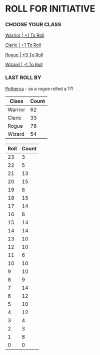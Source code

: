 # ROLL FOR INITIATIVE
### CHOOSE YOUR CLASS

[Warrior | +1 To Roll](https://github.com/benjaminsampica/benjaminsampica/issues/new?title=roll%7Cwarrior&body=Just+click+%27Submit+new+issue%27.)

[Cleric | +1 To Roll](https://github.com/benjaminsampica/benjaminsampica/issues/new?title=roll%7Ccleric&body=Just+click+%27Submit+new+issue%27.)

[Rogue | +3 To Roll](https://github.com/benjaminsampica/benjaminsampica/issues/new?title=roll%7Crogue&body=Just+click+%27Submit+new+issue%27.)

[Wizard | -1 To Roll](https://github.com/benjaminsampica/benjaminsampica/issues/new?title=roll%7Cwizard&body=Just+click+%27Submit+new+issue%27.)
### LAST ROLL BY
[Potherca](https://www.github.com/Potherca) - as a rogue rolled a 17!

|Class|Count|
|-|-|
|Warrior|62|
|Cleric|33|
|Rogue|78|
|Wizard|54|

|Roll|Count|
|-|-|
|23|3
|22|5
|21|13
|20|15
|19|8
|18|15
|17|14
|16|8
|15|14
|14|14
|13|10
|12|10
|11|6
|10|10
|9|10
|8|9
|7|14
|6|12
|5|10
|4|12
|3|4
|2|3
|1|8
|0|0
